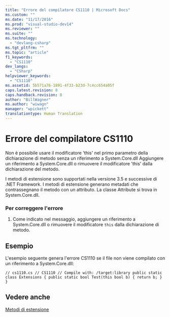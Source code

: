 ```yaml
---
title: "Errore del compilatore CS1110 | Microsoft Docs"
ms.custom: ""
ms.date: "11/17/2016"
ms.prod: "visual-studio-dev14"
ms.reviewer: ""
ms.suite: ""
ms.technology: 
  - "devlang-csharp"
ms.tgt_pltfrm: ""
ms.topic: "article"
f1_keywords: 
  - "CS1110"
dev_langs: 
  - "CSharp"
helpviewer_keywords: 
  - "CS1110"
ms.assetid: 5b571a76-1891-4f33-b23d-7c4cc654a05f
caps.latest.revision: 8
caps.handback.revision: 8
author: "BillWagner"
ms.author: "wiwagn"
manager: "wpickett"
translationtype: Human Translation
---
```

# Errore del compilatore CS1110
Non è possibile usare il modificatore 'this' nel primo parametro della dichiarazione di metodo senza un riferimento a System.Core.dll Aggiungere un riferimento a System.Core.dll o rimuovere il modificatore 'this' dalla dichiarazione del metodo.  
  
 I metodi di estensione sono supportati nella versione 3.5 e successive di .NET Framework. I metodi di estensione generano metadati che contrassegnano il metodo con un attributo. La classe Attribute si trova in System.Core.dll.  
  
### Per correggere l'errore  
  
1.  Come indicato nel messaggio, aggiungere un riferimento a System.Core.dll o rimuovere il modificatore `this` dalla dichiarazione di metodo.  
  
## Esempio  
 L'esempio seguente genera l'errore CS1110 se il file non viene compilato con un riferimento a System.Core.dll:  
  
```  
// cs1110.cs // CS1110 // Compile with: /target:library public static class Extensions { public static bool Test(this bool b) { return b; } }  
```  
  
## Vedere anche  
 [Metodi di estensione](../../csharp/programming-guide/classes-and-structs/extension-methods.md)
